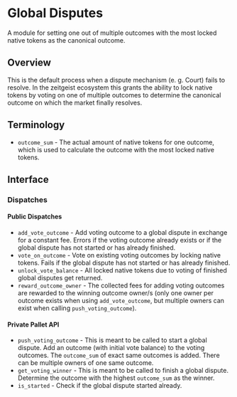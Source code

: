 # Global Disputes

A module for setting one out of multiple outcomes with the most locked native tokens as the canonical outcome.

## Overview

This is the default process when a dispute mechanism (e. g. Court) fails to resolve. In the zeitgeist ecosystem this grants the ability to lock native tokens by voting on one of multiple outcomes to determine the canonical outcome on which the market finally resolves.

## Terminology

- `outcome_sum` - The actual amount of native tokens for one outcome, which is used to calculate the outcome with the most locked native tokens.

## Interface

### Dispatches

#### Public Dispatches

- `add_vote_outcome` - Add voting outcome to a global dispute in exchange for a constant fee. Errors if the voting outcome already exists or if the global dispute has not started or has already finished.
- `vote_on_outcome` - Vote on existing voting outcomes by locking native tokens. Fails if the global dispute has not started or has already finished.
- `unlock_vote_balance` - All locked native tokens due to voting of finished global disputes get returned.
- `reward_outcome_owner` - The collected fees for adding voting outcomes are rewarded to the winning outcome owner/s (only one owner per outcome exists when using `add_vote_outcome`, but multiple owners can exist when calling `push_voting_outcome`).

#### Private Pallet API

- `push_voting_outcome` - This is meant to be called to start a global dispute. Add an outcome (with initial vote balance) to the voting outcomes. The `outcome_sum` of exact same outcomes is added. There can be multiple owners of one same outcome.
- `get_voting_winner` - This is meant to be called to finish a global dispute. Determine the outcome with the highest `outcome_sum` as the winner.
- `is_started` - Check if the global dispute started already.
